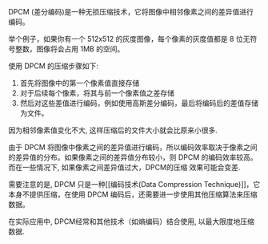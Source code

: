 DPCM (差分编码)是一种无损压缩技术，它将图像中相邻像素之间的差异值进行编码。

举个例子，如果你有一个 512x512 的灰度图像，每个像素的灰度值都是 8 位无符号整数，图像将会占用 1MB 的空间。

使用 DPCM 的压缩步骤如下:

1. 首先将图像中的第一个像素值直接存储
2. 对于后续每个像素，将其与前一个像素值之差存储
3. 然后对这些差值进行编码，例如使用高斯差分编码，最后将编码后的差值存储为文件。

因为相邻像素值变化不大, 这样压缩后的文件大小就会比原来小很多.

由于 DPCM 将图像中像素之间的差异值进行编码，所以编码效率取决于像素之间的差异值的分布。如果像素之间的差异值分布较小，则 DPCM 的编码效率较高。而在一些情况下, 如果像素之间差异值过大，DPCM的压缩
效果可能会变差.

需要注意的是, DPCM 只是一种[[编码技术(Data Compression Technique)]]，它本身不提供压缩，在使用 DPCM 编码后，还需要进一步使用其他压缩算法来压缩数据。

在实际应用中, DPCM经常和其他技术（如熵编码）结合使用, 以最大限度地压缩数据.